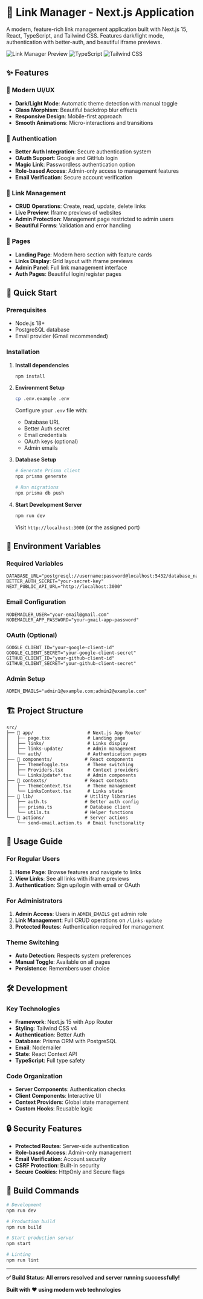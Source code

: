 # 🔗 Link Manager - Next.js Application

A modern, feature-rich link management application built with Next.js 15, React, TypeScript, and Tailwind CSS. Features dark/light mode, authentication with better-auth, and beautiful iframe previews.

![Link Manager Preview](https://img.shields.io/badge/Next.js-15.5.4-black?style=for-the-badge&logo=next.js)
![TypeScript](https://img.shields.io/badge/TypeScript-5.0-blue?style=for-the-badge&logo=typescript)
![Tailwind CSS](https://img.shields.io/badge/Tailwind-4.0-38B2AC?style=for-the-badge&logo=tailwind-css)

## ✨ Features

### 🎨 **Modern UI/UX**
- **Dark/Light Mode**: Automatic theme detection with manual toggle
- **Glass Morphism**: Beautiful backdrop blur effects
- **Responsive Design**: Mobile-first approach
- **Smooth Animations**: Micro-interactions and transitions

### 🔐 **Authentication**
- **Better Auth Integration**: Secure authentication system
- **OAuth Support**: Google and GitHub login
- **Magic Link**: Passwordless authentication option
- **Role-based Access**: Admin-only access to management features
- **Email Verification**: Secure account verification

### 🔗 **Link Management**
- **CRUD Operations**: Create, read, update, delete links
- **Live Preview**: Iframe previews of websites
- **Admin Protection**: Management page restricted to admin users
- **Beautiful Forms**: Validation and error handling

### 📱 **Pages**
- **Landing Page**: Modern hero section with feature cards
- **Links Display**: Grid layout with iframe previews
- **Admin Panel**: Full link management interface
- **Auth Pages**: Beautiful login/register pages

## 🚀 Quick Start

### Prerequisites
- Node.js 18+ 
- PostgreSQL database
- Email provider (Gmail recommended)

### Installation

1. **Install dependencies**
   ```bash
   npm install
   ```

2. **Environment Setup**
   ```bash
   cp .env.example .env
   ```
   
   Configure your `.env` file with:
   - Database URL
   - Better Auth secret
   - Email credentials
   - OAuth keys (optional)
   - Admin emails

3. **Database Setup**
   ```bash
   # Generate Prisma client
   npx prisma generate
   
   # Run migrations
   npx prisma db push
   ```

4. **Start Development Server**
   ```bash
   npm run dev
   ```

   Visit `http://localhost:3000` (or the assigned port)

## 📖 Environment Variables

### Required Variables
```env
DATABASE_URL="postgresql://username:password@localhost:5432/database_name"
BETTER_AUTH_SECRET="your-secret-key"
NEXT_PUBLIC_API_URL="http://localhost:3000"
```

### Email Configuration
```env
NODEMAILER_USER="your-email@gmail.com"
NODEMAILER_APP_PASSWORD="your-gmail-app-password"
```

### OAuth (Optional)
```env
GOOGLE_CLIENT_ID="your-google-client-id"
GOOGLE_CLIENT_SECRET="your-google-client-secret"
GITHUB_CLIENT_ID="your-github-client-id"
GITHUB_CLIENT_SECRET="your-github-client-secret"
```

### Admin Setup
```env
ADMIN_EMAILS="admin1@example.com;admin2@example.com"
```

## 🏗 Project Structure

```
src/
├── 📁 app/                    # Next.js App Router
│   ├── page.tsx              # Landing page
│   ├── links/                # Links display
│   ├── links-update/         # Admin management
│   └── auth/                 # Authentication pages
├── 📁 components/            # React components
│   ├── ThemeToggle.tsx       # Theme switching
│   ├── Providers.tsx         # Context providers
│   └── LinksUpdate*.tsx      # Admin components
├── 📁 contexts/              # React contexts
│   ├── ThemeContext.tsx      # Theme management
│   └── LinksContext.tsx      # Links state
├── 📁 lib/                   # Utility libraries
│   ├── auth.ts              # Better auth config
│   ├── prisma.ts            # Database client
│   └── utils.ts             # Helper functions
└── 📁 actions/               # Server actions
    └── send-email.action.ts  # Email functionality
```

## 🎯 Usage Guide

### For Regular Users
1. **Home Page**: Browse features and navigate to links
2. **View Links**: See all links with iframe previews
3. **Authentication**: Sign up/login with email or OAuth

### For Administrators
1. **Admin Access**: Users in `ADMIN_EMAILS` get admin role
2. **Link Management**: Full CRUD operations on `/links-update`
3. **Protected Routes**: Authentication required for management

### Theme Switching
- **Auto Detection**: Respects system preferences
- **Manual Toggle**: Available on all pages
- **Persistence**: Remembers user choice

## 🛠 Development

### Key Technologies
- **Framework**: Next.js 15 with App Router
- **Styling**: Tailwind CSS v4
- **Authentication**: Better Auth
- **Database**: Prisma ORM with PostgreSQL
- **Email**: Nodemailer
- **State**: React Context API
- **TypeScript**: Full type safety

### Code Organization
- **Server Components**: Authentication checks
- **Client Components**: Interactive UI
- **Context Providers**: Global state management
- **Custom Hooks**: Reusable logic

## 🔒 Security Features

- **Protected Routes**: Server-side authentication
- **Role-based Access**: Admin-only management
- **Email Verification**: Account security
- **CSRF Protection**: Built-in security
- **Secure Cookies**: HttpOnly and Secure flags

## 🚀 Build Commands

```bash
# Development
npm run dev

# Production build
npm run build

# Start production server
npm start

# Linting
npm run lint
```

---

**✅ Build Status: All errors resolved and server running successfully!**

**Built with ❤️ using modern web technologies**